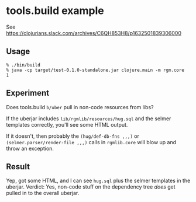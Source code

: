# tools.build example

See https://clojurians.slack.com/archives/C6QH853H8/p1632501839306000

## Usage

```
% ./bin/build
% java -cp target/test-0.1.0-standalone.jar clojure.main -m rgm.core
1
```

## Experiment

Does tools.build `b/uber` pull in non-code resources from libs?

If the uberjar includes `lib/rgmlib/resources/hug.sql` and the selmer templates
correctly, you'll see some HTML output.

If it doesn't, then probably the `(hug/def-db-fns ,,,)` or
`(selmer.parser/render-file ,,,)` calls in `rgmlib.core` will blow up and throw
an exception.

## Result

Yep, got some HTML, and I can see `hug.sql` plus the selmer templates in the
uberjar. Verdict: Yes, non-code stuff on the dependency tree *does* get pulled
in to the overall uberjar.
